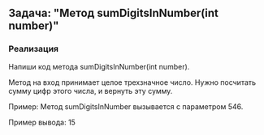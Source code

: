 ## Задача: "Метод sumDigitsInNumber(int number)"

### Реализация
Напиши код метода sumDigitsInNumber(int number). 

Метод на вход принимает целое трехзначное число. 
Нужно посчитать сумму цифр этого числа, и вернуть эту сумму.

Пример:
Метод sumDigitsInNumber вызывается с параметром 546.

Пример вывода:
15
